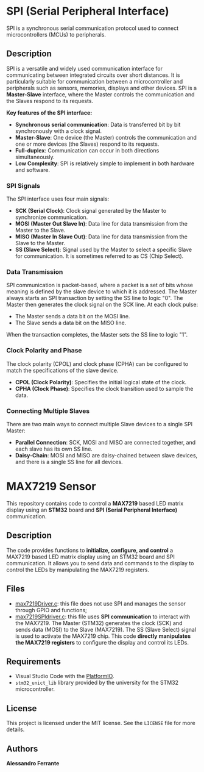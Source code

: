 # SPI (Serial Peripheral Interface)
SPI is a synchronous serial communication protocol used to connect microcontrollers (MCUs) to peripherals.

## Description

SPI is a versatile and widely used communication interface for communicating between integrated circuits over short distances. It is particularly suitable for communication between a microcontroller and peripherals such as sensors, memories, displays and other devices. SPI is a **Master-Slave** interface, where the Master controls the communication and the Slaves respond to its requests.

**Key features of the SPI interface:**

* **Synchronous serial communication**: Data is transferred bit by bit synchronously with a clock signal.
* **Master-Slave**: One device (the Master) controls the communication and one or more devices (the Slaves) respond to its requests.
* **Full-duplex**: Communication can occur in both directions simultaneously.
* **Low Complexity**: SPI is relatively simple to implement in both hardware and software.

### SPI Signals

The SPI interface uses four main signals:

* **SCK (Serial Clock)**: Clock signal generated by the Master to synchronize communication.
* **MOSI (Master Out Slave In)**: Data line for data transmission from the Master to the Slave.
* **MISO (Master In Slave Out)**: Data line for data transmission from the Slave to the Master.
* **SS (Slave Select)**: Signal used by the Master to select a specific Slave for communication. It is sometimes referred to as CS (Chip Select).

### Data Transmission

SPI communication is packet-based, where a packet is a set of bits whose meaning is defined by the slave device to which it is addressed. The Master always starts an SPI transaction by setting the SS line to logic "0". The Master then generates the clock signal on the SCK line. At each clock pulse:

* The Master sends a data bit on the MOSI line.
* The Slave sends a data bit on the MISO line.

When the transaction completes, the Master sets the SS line to logic "1".

### Clock Polarity and Phase

The clock polarity (CPOL) and clock phase (CPHA) can be configured to match the specifications of the slave device.

* **CPOL (Clock Polarity)**: Specifies the initial logical state of the clock.
* **CPHA (Clock Phase)**: Specifies the clock transition used to sample the data.

### Connecting Multiple Slaves

There are two main ways to connect multiple Slave devices to a single SPI Master:

* **Parallel Connection**: SCK, MOSI and MISO are connected together, and each slave has its own SS line.
* **Daisy-Chain**: MOSI and MISO are daisy-chained between slave devices, and there is a single SS line for all devices.

# MAX7219 Sensor

This repository contains code to control a **MAX7219** based LED matrix display using an **STM32** board and **SPI (Serial Peripheral Interface)** communication.

## Description

The code provides functions to **initialize, configure, and control** a MAX7219 based LED matrix display using an STM32 board and SPI communication. It allows you to send data and commands to the display to control the LEDs by manipulating the MAX7219 registers.

## Files
- [max7219Driver.c](https://github.com/AlessandroFerrante/Embedded-Systems/blob/main/I2C/ColorSensor/tcs.c): this file does not use SPI and manages the sensor through GPIO and functions;
- [max7219SPIdriver.c](https://github.com/AlessandroFerrante/Embedded-Systems/blob/main/I2C/MEMS/mems.c): this file uses **SPI communication** to interact with the MAX7219. The Master (STM32) generates the clock (SCK) and sends data (MOSI) to the Slave (MAX7219). The SS (Slave Select) signal is used to activate the MAX7219 chip. This code **directly manipulates the MAX7219 registers** to configure the display and control its LEDs.

## Requirements
- Visual Studio Code with the [PlatformIO](https://platformio.org/).
- `stm32_unict_lib` library provided by the university for the STM32 microcontroller.

## License
This project is licensed under the MIT license. See the `LICENSE` file for more details.

## Authors
**Alessandro Ferrante**